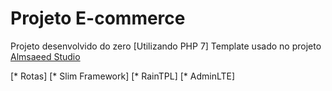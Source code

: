 # Projeto E-commerce

Projeto desenvolvido do zero [Utilizando PHP 7]
Template usado no projeto [Almsaeed Studio](https://almsaeedstudio.com)


[* Rotas]
[* Slim Framework]
[* RainTPL] 
[* AdminLTE]
